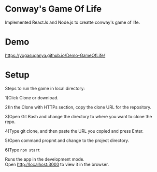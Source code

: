 # Conway's Game Of Life

Implemented ReactJs and Node.js to creatte conway's game of life.

# Demo

https://yogasuganya.github.io/Demo-GameOfLife/

# Setup

Steps to run the game in local directory:

1)Click Clone or download.

2)In the Clone with HTTPs section, copy the clone URL for the repository.

3)Open Git Bash and change the directory to where you want to clone the repo.

4)Type git clone, and then paste the URL you copied and press Enter.

5)Open command propmt and change to the project directory.

6)Type `npm start`

Runs the app in the development mode.<br>
Open [http://localhost:3000](http://localhost:3000) to view it in the browser.
